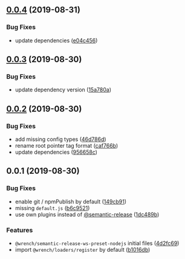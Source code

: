 ## [0.0.4](https://github.com/gavar/wrench/compare/v/semantic-release-ws-preset-nodejs/0.0.3...v/semantic-release-ws-preset-nodejs/0.0.4) (2019-08-31)


### Bug Fixes

* update dependencies ([e04c456](https://github.com/gavar/wrench/commit/e04c456))

## [0.0.3](https://github.com/gavar/wrench/compare/v/semantic-release-ws-preset-nodejs/0.0.2...v/semantic-release-ws-preset-nodejs/0.0.3) (2019-08-30)


### Bug Fixes

* update dependency version ([15a780a](https://github.com/gavar/wrench/commit/15a780a))

## [0.0.2](https://github.com/gavar/wrench/compare/v/semantic-release-ws-preset-nodejs/0.0.1...v/semantic-release-ws-preset-nodejs/0.0.2) (2019-08-30)


### Bug Fixes

* add missing config types ([46d786d](https://github.com/gavar/wrench/commit/46d786d))
* rename root pointer tag format ([caf766b](https://github.com/gavar/wrench/commit/caf766b))
* update dependencies ([956658c](https://github.com/gavar/wrench/commit/956658c))



## 0.0.1 (2019-08-30)


### Bug Fixes

* enable git / npmPublish by default ([149cb91](https://github.com/gavar/wrench/commit/149cb91))
* missing `default.js` ([b6c9521](https://github.com/gavar/wrench/commit/b6c9521))
* use own plugins instead of [@semantic-release](https://github.com/semantic-release) ([1dc489b](https://github.com/gavar/wrench/commit/1dc489b))


### Features

* `@wrench/semantic-release-ws-preset-nodejs` initial files ([4d2fc69](https://github.com/gavar/wrench/commit/4d2fc69))
* import `@wrench/loaders/register` by default ([b1016db](https://github.com/gavar/wrench/commit/b1016db))
